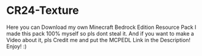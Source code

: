 # CR24-Texture
Here you can Download my own Minecraft Bedrock Edition Resource Pack
I made this pack 100% myself so pls dont steal it.
And if you want to make a Video about it, pls Credit me and put the MCPEDL Link in the Description!
Enjoy! :)
